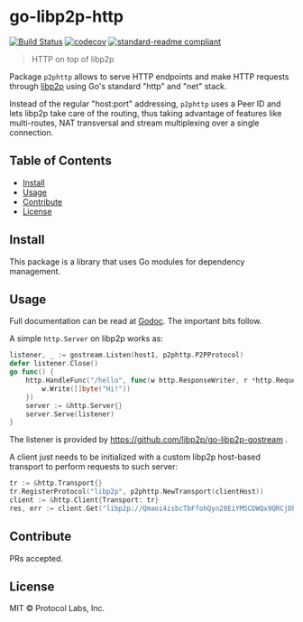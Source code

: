 # go-libp2p-http

[![Build Status](https://travis-ci.org/libp2p/go-libp2p-http.svg?branch=master)](https://travis-ci.org/libp2p/go-libp2p-http)
[![codecov](https://codecov.io/gh/libp2p/go-libp2p-http/branch/master/graph/badge.svg)](https://codecov.io/gh/libp2p/go-libp2p-http)
[![standard-readme compliant](https://img.shields.io/badge/standard--readme-OK-green.svg)](https://github.com/RichardLitt/standard-readme)


> HTTP on top of libp2p

Package `p2phttp` allows to serve HTTP endpoints and make HTTP requests through [libp2p](https://github.com/libp2p/libp2p) using Go's standard "http" and "net" stack.

Instead of the regular "host:port" addressing, `p2phttp` uses a Peer ID and lets libp2p take care of the routing, thus taking advantage of features like multi-routes,  NAT transversal and stream multiplexing over a single connection.

## Table of Contents

- [Install](#install)
- [Usage](#usage)
- [Contribute](#contribute)
- [License](#license)

## Install

This package is a library that uses Go modules for dependency management.

## Usage

Full documentation can be read at [Godoc](https://godoc.org/github.com/libp2p/go-libp2p-http). The important bits follow.

A simple `http.Server` on libp2p works as:

```go
listener, _ := gostream.Listen(host1, p2phttp.P2PProtocol)
defer listener.Close()
go func() {
	http.HandleFunc("/hello", func(w http.ResponseWriter, r *http.Request) {
		w.Write([]byte("Hi!"))
	})
	server := &http.Server{}
	server.Serve(listener)
}
```

The listener is provided by https://github.com/libp2p/go-libp2p-gostream .

A client just needs to be initialized with a custom libp2p host-based transport to perform requests to such server:

```go
tr := &http.Transport{}
tr.RegisterProtocol("libp2p", p2phttp.NewTransport(clientHost))
client := &http.Client{Transport: tr}
res, err := client.Get("libp2p://Qmaoi4isbcTbFfohQyn28EiYM5CDWQx9QRCjDh3CTeiY7P/hello")
```

## Contribute

PRs accepted.

## License

MIT © Protocol Labs, Inc.
